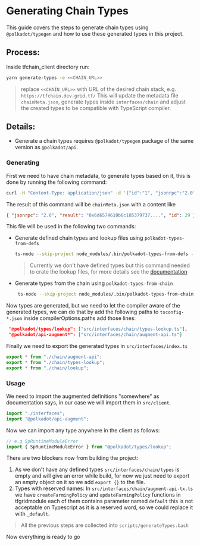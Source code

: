 # Generating Chain Types

This guide covers the steps to generate chain types using `@polkadot/typegen` and how to use these generated types in this project.

## Process:

Inside tfchain_client directory run:

```bash
yarn generate-types -e <<CHAIN_URL>>
```

> replace `<<CHAIN_URL>>` with URL of the desired chain stack, e.g. `https://tfchain.dev.grid.tf/`
> This will update the metadata file `chainMeta.json`, generate types inside `interfaces/chain` and adjust the created types to be compatible with TypeScript compiler.

## Details:

- Generate a chain types requires `@polkadot/typegen` package of the same version as `@polkadot/api`.

### Generating

First we need to have chain metadata, to generate types based on it, this is done by running the following command:

```bash
curl -H "Content-Type: application/json" -d '{"id":"1", "jsonrpc":"2.0", "method": "state_getMetadata", "params":[]}' -o chainMeta.json <<CHAIN_URL>>
```

The result of this command will be `chainMeta.json` with a content like

```json
{ "jsonrpc": "2.0", "result": "0x6d6574610b6c185379737....", "id": 29 }
```

This file will be used in the following two commands:

- Generate defined chain types and lookup files using `polkadot-types-from-defs `
  ```bash
  ts-node --skip-project node_modules/.bin/polkadot-types-from-defs --package @threefold/tfchain_client  --input ./src/interfaces/chain --endpoint ./chainMeta.json
  ```
  > Currently we don't have defined types but this command needed to crate the lookup files, for more details see the [documentation](https://polkadot.js.org/docs/api/start/typescript.user/#definitions)
- Generate types from the chain using `polkadot-types-from-chain`
  ```bash
   ts-node --skip-project node_modules/.bin/polkadot-types-from-chain --endpoint ./chainMeta.json --output ./src/interfaces/chain
  ```

Now types are generated, but we need to let the compiler aware of the generated types, we can do that by add the following paths to `tsconfig-*.json` inside compilerOptions.paths add those lines:

```json
 "@polkadot/types/lookup": ["src/interfaces/chain/types-lookup.ts"],
 "@polkadot/api-augment*": ["src/interfaces/chain/augment-api.ts"]
```

Finally we need to export the generated types
in `src/interfaces/index.ts`

```ts
export * from "./chain/augment-api";
export * from "./chain/types-lookup";
export * from "./chain/lookup";
```

### Usage

We need to import the augmented definitions "somewhere" as documentation says, in our case we will import them in `src/client`.

```ts
import "./interfaces";
import "@polkadot/api-augment";
```

Now we can import any type anywhere in the client as follows:

```ts
// e.g SpRuntimeModuleError
import { SpRuntimeModuleError } from "@polkadot/types/lookup";
```

There are two blockers now from building the project:

1. As we don't have any defined types `src/interfaces/chain/types` is empty and will give an error while build, for now we just need to export an empty object on it so we add `export {}` to the file.
2. Types with reserved names:
   In `src/interfaces/chain/augment-api-tx.ts` we have `createFarmingPolicy` and `updateFarmingPolicy` functions in tfgridmodule each of them contains parameter named `default` this is not acceptable on Typescript as it is a reserved word, so we could replace it with `_default`.

> All the previous steps are collected into `scripts/generateTypes.bash`

Now everything is ready to go
